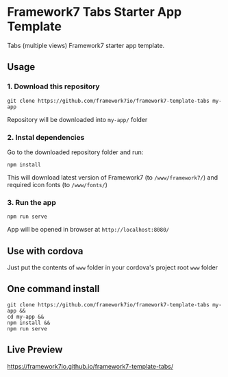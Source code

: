 # Framework7 Tabs Starter App Template

Tabs (multiple views) Framework7 starter app template.

## Usage

### 1. Download this repository
```
git clone https://github.com/framework7io/framework7-template-tabs my-app
```

Repository will be downloaded into `my-app/` folder

### 2. Instal dependencies

Go to the downloaded repository folder and run:
```
npm install
```

This will download latest version of Framework7 (to `/www/framework7/`) and required icon fonts (to `/www/fonts/`)

### 3. Run the app

```
npm run serve
```

App will be opened in browser at `http://localhost:8080/`

## Use with cordova

Just put the contents of `www` folder in your cordova's project root `www` folder

## One command install

```
git clone https://github.com/framework7io/framework7-template-tabs my-app &&
cd my-app &&
npm install &&
npm run serve
```

## Live Preview

https://framework7io.github.io/framework7-template-tabs/
